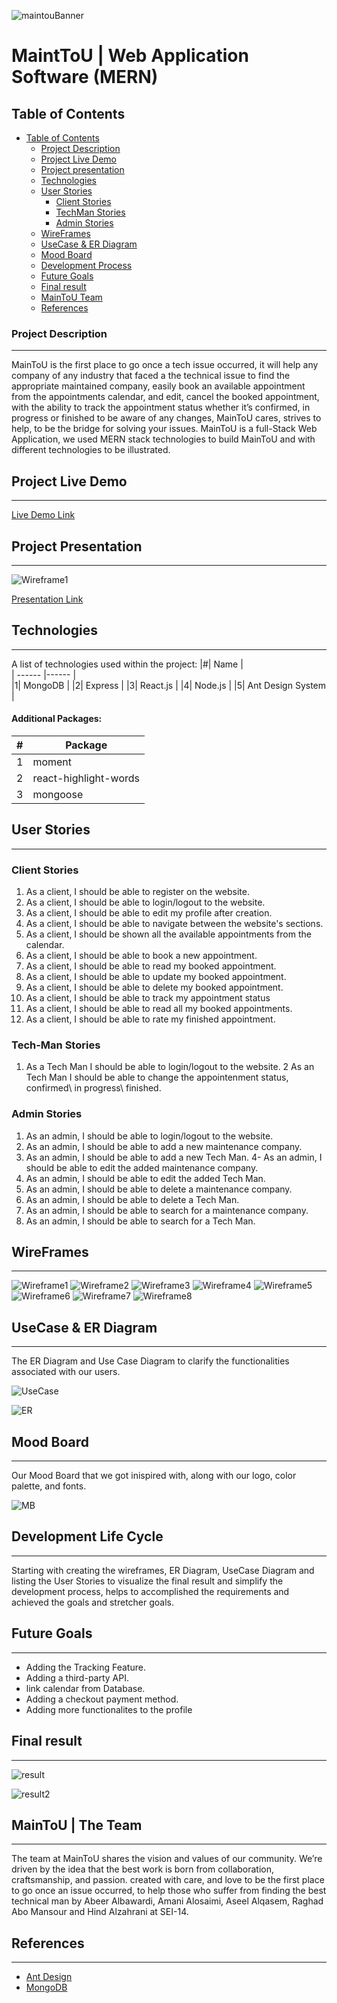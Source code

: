 ![maintouBanner](./frontend/src/images/ReadmeImages/maintouBanner.png)

# MaintToU | Web Application Software (MERN)
## Table of Contents
- [Table of Contents](#table-of-contents)
  - [Project Description](#project-livedemo)
  - [Project Live Demo](#project-presentation)
  - [Project presentation](#project-description)
  - [Technologies](#technologies)
  - [User Stories](#user-stories)
    - [Client Stories](#Client-stories)
    - [TechMan Stories](#TechMan-stories)
    - [Admin Stories](#Admin-stories)
  - [WireFrames](#wireframes)
  - [UseCase & ER Diagram](#usecase--er-diagram)
  - [Mood Board](#mood-board)
  - [Development Process](#development-process)
  - [Future Goals](#future-goals)
  - [Final result](#final-result)
  - [MainToU Team](#flancer-team)
  - [References](#references)
### Project Description
***
MainToU is the first place to go once a tech issue occurred, it will help any company of any industry that faced a the technical issue to find the appropriate maintained company, easily book an available appointment from the appointments calendar, and edit, cancel the booked appointment, with the ability to track the appointment status whether it’s confirmed, in progress or finished to be aware of any changes, MainToU cares, strives to help, to be the bridge for solving your issues. MainToU is a full-Stack Web Application, we used MERN stack technologies to build MainToU and with different technologies to be illustrated.

## Project Live Demo
***
 [Live Demo Link](https://maintou-team2.herokuapp.com/)
## Project Presentation
***
 ![Wireframe1](./frontend/src/images/ReadmeImages/barcode.png)
 
 [Presentation Link](https://www.canva.com/design/DAEYGO1mOIU/2e5M5bmVIsMA9MAz7UjRAg/view?utm_content=DAEYGO1mOIU&utm_campaign=designshare&utm_medium=link&utm_source=publishsharelink)
## Technologies
***
A list of technologies used within the project:
|#| Name |  
| ------ |------ |  
|1| MongoDB | 
|2| Express |
|3| React.js |
|4| Node.js |
|5| Ant Design System |

#### Additional Packages:
|#| Package |  
| ------ |------ |  
|1| moment | 
|2| react-highlight-words |
|3| mongoose |




## User Stories
***
### Client Stories
1. As a client, I should be able to register on the website.
2.  As a client, I should be able to login/logout to the website.
3.  As a client, I should be able to edit my profile after creation.
4. As a client, I should be able to navigate between the website's sections.
5.  As a client, I should be shown all the available appointments from the calendar.
6.  As a client, I should be able to book a new appointment.
7.  As a client, I should be able to read my booked appointment.
8.  As a client, I should be able to update my booked appointment.
9.  As a client, I should be able to delete my booked appointment.
10.  As a client, I should be able to track my appointment status
11.  As a client, I should be able to read all my booked appointments.
12.  As a client, I should be able to rate my finished appointment.
 ### Tech-Man Stories

1. As a Tech Man I should be able to login/logout to the website.
2 As an Tech Man I should be able to change the appointenment status, confirmed\ in progress\ finished. 

### Admin Stories

1.  As an admin, I should be able to login/logout to the website.
2.  As an admin, I should be able to add a new maintenance company.
3.  As an admin, I should be able to add a new Tech Man.
4-  As an admin, I should be able to edit the added maintenance company.
5.  As an admin, I should be able to edit the added Tech Man.
6.  As an admin, I should be able to delete a maintenance company.
7.  As an admin, I should be able to delete a Tech Man.
8.  As an admin, I should be able to search for a maintenance company.
9.  As an admin, I should be able to search for a Tech Man.
## WireFrames
***
![Wireframe1](./frontend/src/images/ReadmeImages/home.png)
![Wireframe2](./frontend/src/images/ReadmeImages/Calender.png)
![Wireframe3](./frontend/src/images/ReadmeImages/login.png)
![Wireframe4](./frontend/src/images/ReadmeImages/profile.png)
![Wireframe5](./frontend/src/images/ReadmeImages/signup.png)
![Wireframe6](./frontend/src/images/ReadmeImages/track.png)
![Wireframe7](./frontend/src/images/ReadmeImages/addmaincompany.png)
![Wireframe8](./frontend/src/images/ReadmeImages/addtechnicalman.png)

## UseCase & ER Diagram
***
The ER Diagram and Use Case Diagram to clarify the functionalities associated with our users.

![UseCase](./frontend/src/images/ReadmeImages/UC.png)

![ER](./frontend/src/images/ReadmeImages/ER.png)

## Mood Board
***
Our Mood Board that we got inispired with, along with our logo, color palette, and fonts.

![MB](./frontend/src/images/ReadmeImages/maintoMB.png)

## Development Life Cycle
***
Starting with creating the wireframes, ER Diagram, UseCase Diagram and listing the User Stories to visualize the final result and simplify the development process, helps to accomplished the requirements and achieved the goals and stretcher goals.

## Future Goals
***
- Adding the Tracking Feature.
- Adding a third-party API.
- link calendar from Database.
- Adding a checkout payment method.
- Adding more functionalites to the profile

## Final result
***
![result](./frontend/src/images/ReadmeImages/MainToU.gif)

![result2](./frontend/src/images/ReadmeImages/MainToU2.gif)



## MainToU | The Team
***
The team at MainToU shares the vision and values of our community. We’re driven by the idea that the best work is born from collaboration, craftsmanship, and passion. created with care, and love to be the first place to go once an issue occurred, to help those who suffer from finding the best technical man by Abeer Albawardi, Amani Alosaimi, Aseel Alqasem, Raghad Abo Mansour and Hind Alzahrani at SEI-14.

## References
***
- [Ant Design](https://ant.design/)
- [MongoDB](https://www.mongodb.com/cloud/atlas)

